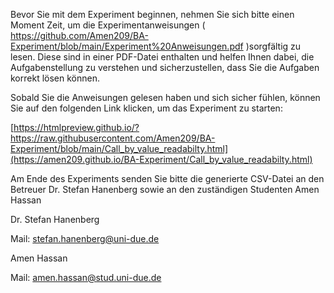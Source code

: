 Bevor Sie mit dem Experiment beginnen, nehmen Sie sich bitte einen Moment Zeit, um die Experimentanweisungen
( https://github.com/Amen209/BA-Experiment/blob/main/Experiment%20Anweisungen.pdf )sorgfältig zu lesen. Diese sind in einer PDF-Datei enthalten und helfen Ihnen dabei, die Aufgabenstellung zu verstehen und sicherzustellen, dass Sie die Aufgaben korrekt lösen können.

Sobald Sie die Anweisungen gelesen haben und sich sicher fühlen, können Sie auf den folgenden Link klicken, um das Experiment zu starten:

[https://htmlpreview.github.io/?https://raw.githubusercontent.com/Amen209/BA-Experiment/blob/main/Call_by_value_readabilty.html](https://amen209.github.io/BA-Experiment/Call_by_value_readabilty.html)

Am Ende des Experiments senden Sie bitte die generierte CSV-Datei an den Betreuer Dr. Stefan Hanenberg sowie an den zuständigen Studenten Amen Hassan

Dr. Stefan Hanenberg

Mail: stefan.hanenberg@uni-due.de

Amen Hassan

Mail: amen.hassan@stud.uni-due.de
